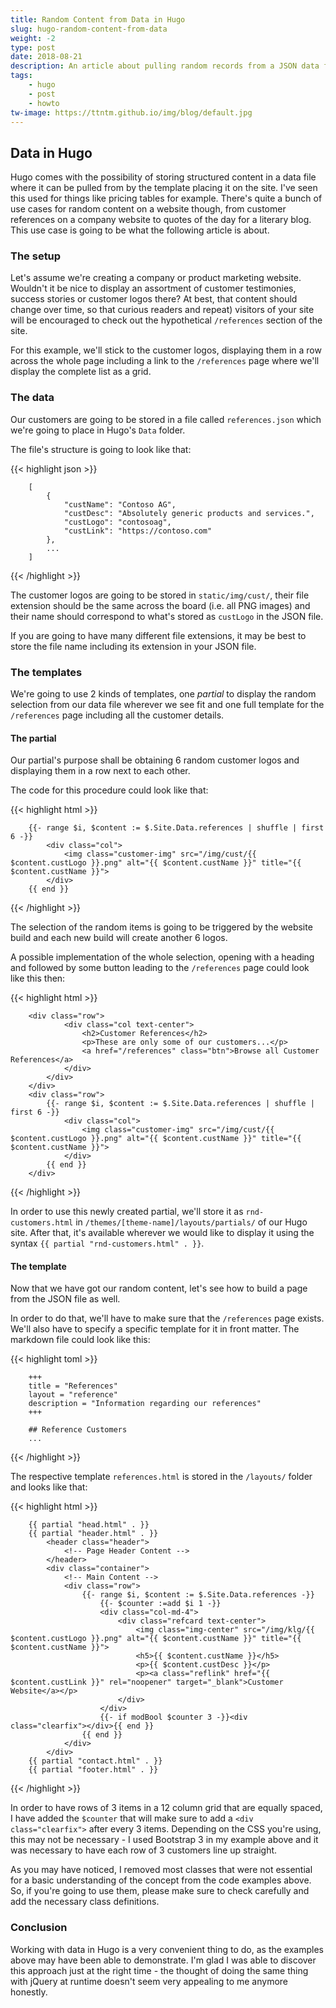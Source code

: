 ```yaml
---
title: Random Content from Data in Hugo
slug: hugo-random-content-from-data
weight: -2
type: post
date: 2018-08-21
description: An article about pulling random records from a JSON data file in Hugo and using the same data file to build a page from it.
tags: 
    - hugo
    - post
    - howto
tw-image: https://ttntm.github.io/img/blog/default.jpg
---
```


## Data in Hugo

Hugo comes with the possibility of storing structured content in a data file where it can be pulled from by the template placing it on the site. I've seen this used for things like pricing tables for example. There's quite a bunch of use cases for random content on a website though, from customer references on a company website to quotes of the day for a literary blog. This use case is going to be what the following article is about.

### The setup

Let's assume we're creating a company or product marketing website. Wouldn't it be nice to display an assortment of customer testimonies, success stories or customer logos there? At best, that content should change over time, so that curious readers and repeat) visitors of your site will be encouraged to check out the hypothetical `/references` section of the site.

For this example, we'll stick to the customer logos, displaying them in a row across the whole page including a link to the `/references` page where we'll display the complete list as a grid.

### The data

Our customers are going to be stored in a file called `references.json` which we're going to place in Hugo's `Data` folder.

The file's structure is going to look like that:

{{< highlight json >}}

        [
            {
                "custName": "Contoso AG",
                "custDesc": "Absolutely generic products and services.",
                "custLogo": "contosoag",
                "custLink": "https://contoso.com"
            },
            ...
        ]

{{< /highlight >}}

The customer logos are going to be stored in `static/img/cust/`, their file extension should be the same across the board (i.e. all PNG images) and their name should correspond to what's stored as `custLogo` in the JSON file.

If you are going to have many different file extensions, it may be best to store the file name including its extension in your JSON file.

### The templates

We're going to use 2 kinds of templates, one _partial_ to display the random selection from our data file wherever we see fit and one full template for the `/references` page including all the customer details.

#### The partial

Our partial's purpose shall be obtaining 6 random customer logos and displaying them in a row next to each other. 

The code for this procedure could look like that:

{{< highlight html >}}

        {{- range $i, $content := $.Site.Data.references | shuffle | first 6 -}}
            <div class="col">
                <img class="customer-img" src="/img/cust/{{ $content.custLogo }}.png" alt="{{ $content.custName }}" title="{{ $content.custName }}">
            </div>
        {{ end }}

{{< /highlight >}}

The selection of the random items is going to be triggered by the website build and each new build will create another 6 logos.

A possible implementation of the whole selection, opening with a heading and followed by some button leading to the `/references` page could look like this then:

{{< highlight html >}}

        <div class="row">
                <div class="col text-center">
                    <h2>Customer References</h2>
                    <p>These are only some of our customers...</p>
                    <a href="/references" class="btn">Browse all Customer References</a>
                </div>
            </div>
        </div>
        <div class="row">
            {{- range $i, $content := $.Site.Data.references | shuffle | first 6 -}}
                <div class="col">
                    <img class="customer-img" src="/img/cust/{{ $content.custLogo }}.png" alt="{{ $content.custName }}" title="{{ $content.custName }}">
                </div>
            {{ end }}
        </div>

{{< /highlight >}}

In order to use this newly created partial, we'll store it as `rnd-customers.html` in `/themes/[theme-name]/layouts/partials/` of our Hugo site. After that, it's available wherever we would like to display it using the syntax `{{ partial "rnd-customers.html" . }}`.

#### The template

Now that we have got our random content, let's see how to build a page from the JSON file as well.

In order to do that, we'll have to make sure that the `/references` page exists. We'll also have to specify a specific template for it in front matter. The markdown file could look like this:

{{< highlight toml >}}

        +++
        title = "References"
        layout = "reference"
        description = "Information regarding our references"
        +++

        ## Reference Customers
        ...

{{< /highlight >}}

The respective template `references.html` is stored in the `/layouts/` folder and looks like that:

{{< highlight html >}}

        {{ partial "head.html" . }}
        {{ partial "header.html" . }}
            <header class="header">
                <!-- Page Header Content -->
            </header>
            <div class="container">
                <!-- Main Content -->
                <div class="row">
                    {{- range $i, $content := $.Site.Data.references -}}
                        {{- $counter :=add $i 1 -}}
                        <div class="col-md-4">
                            <div class="refcard text-center">
                                <img class="img-center" src="/img/klg/{{ $content.custLogo }}.png" alt="{{ $content.custName }}" title="{{ $content.custName }}">
                                <h5>{{ $content.custName }}</h5>
                                <p>{{ $content.custDesc }}</p>
                                <p><a class="reflink" href="{{ $content.custLink }}" rel="noopener" target="_blank">Customer Website</a></p>
                            </div>
                        </div>
                        {{- if modBool $counter 3 -}}<div class="clearfix"></div>{{ end }}
                    {{ end }}
                </div>
            </div>
        {{ partial "contact.html" . }}
        {{ partial "footer.html" . }}

{{< /highlight >}}

In order to have rows of 3 items in a 12 column grid that are equally spaced, I have added the `$counter` that will make sure to add a `<div class="clearfix">` after every 3 items. Depending on the CSS you're using, this may not be necessary - I used Bootstrap 3 in my example above and it was necessary to have each row of 3 customers line up straight.

As you may have noticed, I removed most classes that were not essential for a basic understanding of the concept from the code examples above. So, if you're going to use them, please make sure to check carefully and add the necessary class definitions.

### Conclusion

Working with data in Hugo is a very convenient thing to do, as the examples above may have been able to demonstrate. I'm glad I was able to discover this approach just at the right time - the thought of doing the same thing with jQuery at runtime doesn't seem very appealing to me anymore honestly.